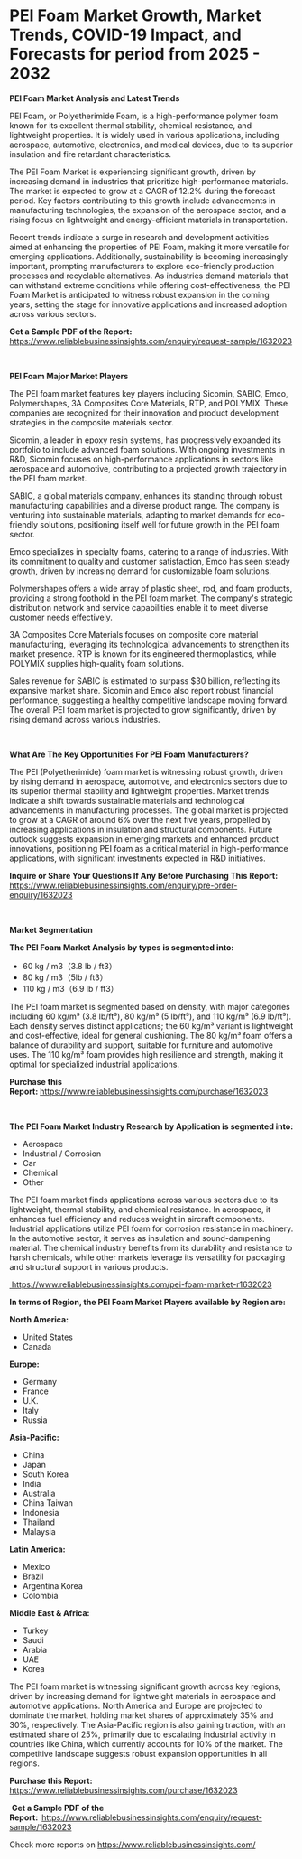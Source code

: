<p><h1>PEI Foam Market Growth, Market Trends, COVID-19 Impact, and Forecasts for period from 2025 - 2032</h1></p><p><strong>PEI Foam Market Analysis and Latest Trends</strong></p>
<p><p>PEI Foam, or Polyetherimide Foam, is a high-performance polymer foam known for its excellent thermal stability, chemical resistance, and lightweight properties. It is widely used in various applications, including aerospace, automotive, electronics, and medical devices, due to its superior insulation and fire retardant characteristics.</p><p>The PEI Foam Market is experiencing significant growth, driven by increasing demand in industries that prioritize high-performance materials. The market is expected to grow at a CAGR of 12.2% during the forecast period. Key factors contributing to this growth include advancements in manufacturing technologies, the expansion of the aerospace sector, and a rising focus on lightweight and energy-efficient materials in transportation.</p><p>Recent trends indicate a surge in research and development activities aimed at enhancing the properties of PEI Foam, making it more versatile for emerging applications. Additionally, sustainability is becoming increasingly important, prompting manufacturers to explore eco-friendly production processes and recyclable alternatives. As industries demand materials that can withstand extreme conditions while offering cost-effectiveness, the PEI Foam Market is anticipated to witness robust expansion in the coming years, setting the stage for innovative applications and increased adoption across various sectors.</p></p>
<p><strong>Get a Sample PDF of the Report:&nbsp;</strong> <a href="https://www.reliablebusinessinsights.com/enquiry/request-sample/1632023?utm_campaign=3359&utm_medium=2&utm_source=Github&utm_content=ia&utm_term=02042025&utm_id=pei-foam">https://www.reliablebusinessinsights.com/enquiry/request-sample/1632023</a></p>
<p>&nbsp;</p>
<p><strong>PEI Foam Major Market Players</strong></p>
<p><p>The PEI foam market features key players including Sicomin, SABIC, Emco, Polymershapes, 3A Composites Core Materials, RTP, and POLYMIX. These companies are recognized for their innovation and product development strategies in the composite materials sector.</p><p>Sicomin, a leader in epoxy resin systems, has progressively expanded its portfolio to include advanced foam solutions. With ongoing investments in R&D, Sicomin focuses on high-performance applications in sectors like aerospace and automotive, contributing to a projected growth trajectory in the PEI foam market.</p><p>SABIC, a global materials company, enhances its standing through robust manufacturing capabilities and a diverse product range. The company is venturing into sustainable materials, adapting to market demands for eco-friendly solutions, positioning itself well for future growth in the PEI foam sector.</p><p>Emco specializes in specialty foams, catering to a range of industries. With its commitment to quality and customer satisfaction, Emco has seen steady growth, driven by increasing demand for customizable foam solutions.</p><p>Polymershapes offers a wide array of plastic sheet, rod, and foam products, providing a strong foothold in the PEI foam market. The company's strategic distribution network and service capabilities enable it to meet diverse customer needs effectively.</p><p>3A Composites Core Materials focuses on composite core material manufacturing, leveraging its technological advancements to strengthen its market presence. RTP is known for its engineered thermoplastics, while POLYMIX supplies high-quality foam solutions. </p><p>Sales revenue for SABIC is estimated to surpass $30 billion, reflecting its expansive market share. Sicomin and Emco also report robust financial performance, suggesting a healthy competitive landscape moving forward. The overall PEI foam market is projected to grow significantly, driven by rising demand across various industries.</p></p>
<p>&nbsp;</p>
<p><strong>What Are The Key Opportunities For PEI Foam Manufacturers?</strong></p>
<p><p>The PEI (Polyetherimide) foam market is witnessing robust growth, driven by rising demand in aerospace, automotive, and electronics sectors due to its superior thermal stability and lightweight properties. Market trends indicate a shift towards sustainable materials and technological advancements in manufacturing processes. The global market is projected to grow at a CAGR of around 6% over the next five years, propelled by increasing applications in insulation and structural components. Future outlook suggests expansion in emerging markets and enhanced product innovations, positioning PEI foam as a critical material in high-performance applications, with significant investments expected in R&D initiatives.</p></p>
<p><strong>Inquire or Share Your Questions If Any Before Purchasing This Report:</strong> <a href="https://www.reliablebusinessinsights.com/enquiry/pre-order-enquiry/1632023?utm_campaign=3359&utm_medium=2&utm_source=Github&utm_content=ia&utm_term=02042025&utm_id=pei-foam">https://www.reliablebusinessinsights.com/enquiry/pre-order-enquiry/1632023</a></p>
<p>&nbsp;</p>
<p><strong>Market Segmentation</strong></p>
<p><strong>The PEI Foam Market Analysis by types is segmented into:</strong></p>
<p><ul><li>60 kg / m3（3.8 lb / ft3）</li><li>80 kg / m3（5lb / ft3）</li><li>110 kg / m3（6.9 lb / ft3）</li></ul></p>
<p><p>The PEI foam market is segmented based on density, with major categories including 60 kg/m³ (3.8 lb/ft³), 80 kg/m³ (5 lb/ft³), and 110 kg/m³ (6.9 lb/ft³). Each density serves distinct applications; the 60 kg/m³ variant is lightweight and cost-effective, ideal for general cushioning. The 80 kg/m³ foam offers a balance of durability and support, suitable for furniture and automotive uses. The 110 kg/m³ foam provides high resilience and strength, making it optimal for specialized industrial applications.</p></p>
<p><strong>Purchase this Report:&nbsp;</strong><a href="https://www.reliablebusinessinsights.com/purchase/1632023?utm_campaign=3359&utm_medium=2&utm_source=Github&utm_content=ia&utm_term=02042025&utm_id=pei-foam">https://www.reliablebusinessinsights.com/purchase/1632023</a></p>
<p>&nbsp;</p>
<p><strong>The PEI Foam Market Industry Research by Application is segmented into:</strong></p>
<p><ul><li>Aerospace</li><li>Industrial / Corrosion</li><li>Car</li><li>Chemical</li><li>Other</li></ul></p>
<p><p>The PEI foam market finds applications across various sectors due to its lightweight, thermal stability, and chemical resistance. In aerospace, it enhances fuel efficiency and reduces weight in aircraft components. Industrial applications utilize PEI foam for corrosion resistance in machinery. In the automotive sector, it serves as insulation and sound-dampening material. The chemical industry benefits from its durability and resistance to harsh chemicals, while other markets leverage its versatility for packaging and structural support in various products.</p></p>
<p><a href="https://www.reliablebusinessinsights.com/pei-foam-market-r1632023?utm_campaign=3359&utm_medium=2&utm_source=Github&utm_content=ia&utm_term=02042025&utm_id=pei-foam">&nbsp;https://www.reliablebusinessinsights.com/pei-foam-market-r1632023</a></p>
<p><strong>In terms of Region, the PEI Foam Market Players available by Region are:</strong></p>
<p>
    <p> <strong> North America: </strong>
        <ul>
            <li>United States</li>
            <li>Canada</li>
        </ul>
        </p> 
    <p> <strong> Europe: </strong>
        <ul>
            <li>Germany</li>
            <li>France</li>
            <li>U.K.</li>
            <li>Italy</li>
            <li>Russia</li>
        </ul>
        </p> 
    <p> <strong> Asia-Pacific: </strong>
        <ul>
            <li>China</li>
            <li>Japan</li>
            <li>South Korea</li>
            <li>India</li>
            <li>Australia</li>
            <li>China Taiwan</li>
            <li>Indonesia</li>
            <li>Thailand</li>
            <li>Malaysia</li>
        </ul>
        </p> 
    <p> <strong> Latin America: </strong>
        <ul>
            <li>Mexico</li>
            <li>Brazil</li>
            <li>Argentina Korea</li>
            <li>Colombia</li>
        </ul>
        </p> 
    <p> <strong> Middle East & Africa: </strong>
        <ul>
            <li>Turkey</li>
            <li>Saudi</li>
            <li>Arabia</li>
            <li>UAE</li>
            <li>Korea</li>
        </ul>
    </p>
    </p>
<p><p>The PEI foam market is witnessing significant growth across key regions, driven by increasing demand for lightweight materials in aerospace and automotive applications. North America and Europe are projected to dominate the market, holding market shares of approximately 35% and 30%, respectively. The Asia-Pacific region is also gaining traction, with an estimated share of 25%, primarily due to escalating industrial activity in countries like China, which currently accounts for 10% of the market. The competitive landscape suggests robust expansion opportunities in all regions.</p></p>
<p><strong>Purchase this Report: </strong><a href="https://www.reliablebusinessinsights.com/purchase/1632023?utm_campaign=3359&utm_medium=2&utm_source=Github&utm_content=ia&utm_term=02042025&utm_id=pei-foam">https://www.reliablebusinessinsights.com/purchase/1632023</a></p>
<p>&nbsp;<strong>Get a Sample PDF of the Report:&nbsp;&nbsp;</strong><a href="https://www.reliablebusinessinsights.com/enquiry/request-sample/1632023?utm_campaign=3359&utm_medium=2&utm_source=Github&utm_content=ia&utm_term=02042025&utm_id=pei-foam">https://www.reliablebusinessinsights.com/enquiry/request-sample/1632023</a></p>
<p><strong></strong></p>
<p>Check more reports on <a href="https://www.reliablebusinessinsights.com/?utm_campaign=3359&utm_medium=2&utm_source=Github&utm_content=ia&utm_term=02042025&utm_id=pei-foam">https://www.reliablebusinessinsights.com/</a></p>